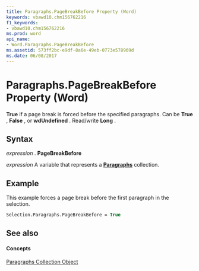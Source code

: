 ```yaml
---
title: Paragraphs.PageBreakBefore Property (Word)
keywords: vbawd10.chm156762216
f1_keywords:
- vbawd10.chm156762216
ms.prod: word
api_name:
- Word.Paragraphs.PageBreakBefore
ms.assetid: 573ff2bc-e9df-8a6e-49eb-0773e578969d
ms.date: 06/08/2017
---
```



# Paragraphs.PageBreakBefore Property (Word)

 **True** if a page break is forced before the specified paragraphs. Can be **True** , **False** , or **wdUndefined** . Read/write **Long** .


## Syntax

 _expression_ . **PageBreakBefore**

 _expression_ A variable that represents a **[Paragraphs](Word.paragraphs.md)** collection.


## Example

This example forces a page break before the first paragraph in the selection.


```vb
Selection.Paragraphs.PageBreakBefore = True
```


## See also


#### Concepts


[Paragraphs Collection Object](Word.paragraphs.md)

